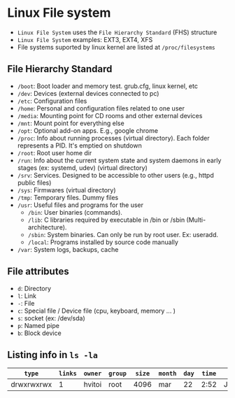 # Linux File system

- `Linux File System` uses the `File Hierarchy Standard` (FHS) structure
- `Linux File System` examples: EXT3, EXT4, XFS
- File systems suported by linux kernel are listed at `/proc/filesystems`

## File Hierarchy Standard

- `/boot`: Boot loader and memory test. grub.cfg, linux kernel, etc
- `/dev`: Devices (external devices connected to pc)
- `/etc`: Configuration files
- `/home`: Personal and configuration files related to one user
- `/media`: Mounting point for CD rooms and other external devices
- `/mnt`: Mount point for everything else
- `/opt`: Optional add-on apps. E.g., google chrome
- `/proc`: Info about running processes (virtual directory). Each folder represents a PID. It's emptied on shutdown
- `/root`: Root user home dir
- `/run`: Info about the current system state and system daemons in early stages (ex: systemd, udev) (virtual directory)
- `/srv`: Services. Designed to be accessible to other users (e.g., httpd public files)
- `/sys`: Firmwares (virtual directory)
- `/tmp`: Temporary files. Dummy files
- `/usr`: Useful files and programs for the user
  - `/bin`: User binaries (commands).
  - `/lib`: C libraries required by executable in /bin or /sbin (Multi-architecture).
  - `/sbin`: System binaries. Can only be run by root user. Ex: useradd.
  - `/local`: Programs installed by source code manually
- `/var`: System logs, backups, cache

## File attributes

- `d`: Directory
- `l`: Link
- `-`: File
- `c`: Special file / Device file (cpu, keyboard, memory ... )
- `s`: socket (ex: /dev/sda)
- `p`: Named pipe
- `b`: Block device

## Listing info in `ls -la`

| `type`     | `links` | `owner` | `group` | `size` | `month` | `day` | `time` | `name`     |
| ---------- | ------- | ------- | ------- | ------ | ------- | ----- | ------ | ---------- |
| drwxrwxrwx | 1       | hvitoi  | root    | 4096   | mar     | 22    | 2:52   | Javascript |
